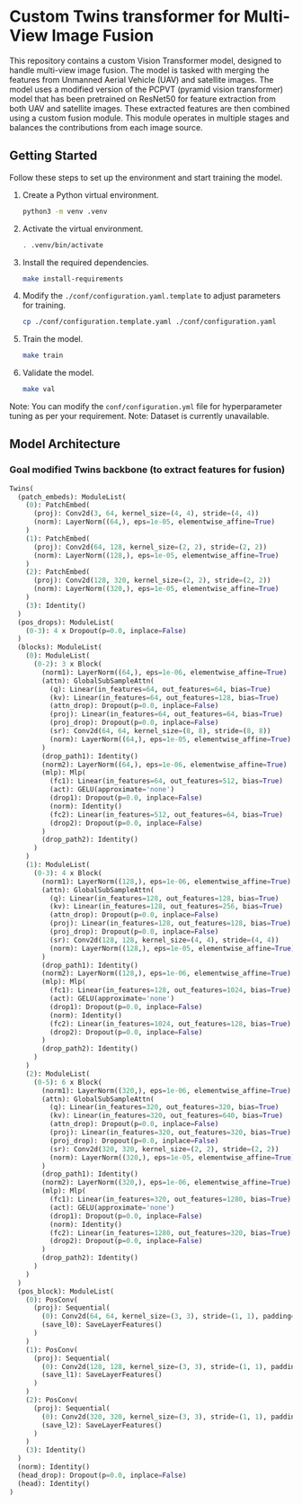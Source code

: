 # Custom Twins transformer for Multi-View Image Fusion
This repository contains a custom Vision Transformer model, designed to handle multi-view image fusion. 
The model is tasked with merging the features from Unmanned Aerial Vehicle (UAV) and satellite images.
The model uses a modified version of the PCPVT (pyramid vision transformer) model that has been pretrained on ResNet50 for feature extraction 
from both UAV and satellite images. These extracted features are then combined using a custom fusion module. 
This module operates in multiple stages and balances the contributions from each image source.

## Getting Started
Follow these steps to set up the environment and start training the model.

1. Create a Python virtual environment.
    ```bash
    python3 -m venv .venv
    ```
2. Activate the virtual environment.
    ```bash
    . .venv/bin/activate
    ```
3. Install the required dependencies.
    ```bash
    make install-requirements
    ```
4. Modify the `./conf/configuration.yaml.template` to adjust parameters for training. 
    ```bash
    cp ./conf/configuration.template.yaml ./conf/configuration.yaml
    ```
5. Train the model.
    ```bash
    make train
    ```
6. Validate the model.
    ```bash
    make val
    ```
Note: You can modify the `conf/configuration.yml` file for hyperparameter tuning as per your requirement.
Note: Dataset is currently unavailable.


## Model Architecture

### Goal modified Twins backbone (to extract features for fusion)

```python
Twins(
  (patch_embeds): ModuleList(
    (0): PatchEmbed(
      (proj): Conv2d(3, 64, kernel_size=(4, 4), stride=(4, 4))
      (norm): LayerNorm((64,), eps=1e-05, elementwise_affine=True)
    )
    (1): PatchEmbed(
      (proj): Conv2d(64, 128, kernel_size=(2, 2), stride=(2, 2))
      (norm): LayerNorm((128,), eps=1e-05, elementwise_affine=True)
    )
    (2): PatchEmbed(
      (proj): Conv2d(128, 320, kernel_size=(2, 2), stride=(2, 2))
      (norm): LayerNorm((320,), eps=1e-05, elementwise_affine=True)
    )
    (3): Identity()
  )
  (pos_drops): ModuleList(
    (0-3): 4 x Dropout(p=0.0, inplace=False)
  )
  (blocks): ModuleList(
    (0): ModuleList(
      (0-2): 3 x Block(
        (norm1): LayerNorm((64,), eps=1e-06, elementwise_affine=True)
        (attn): GlobalSubSampleAttn(
          (q): Linear(in_features=64, out_features=64, bias=True)
          (kv): Linear(in_features=64, out_features=128, bias=True)
          (attn_drop): Dropout(p=0.0, inplace=False)
          (proj): Linear(in_features=64, out_features=64, bias=True)
          (proj_drop): Dropout(p=0.0, inplace=False)
          (sr): Conv2d(64, 64, kernel_size=(8, 8), stride=(8, 8))
          (norm): LayerNorm((64,), eps=1e-05, elementwise_affine=True)
        )
        (drop_path1): Identity()
        (norm2): LayerNorm((64,), eps=1e-06, elementwise_affine=True)
        (mlp): Mlp(
          (fc1): Linear(in_features=64, out_features=512, bias=True)
          (act): GELU(approximate='none')
          (drop1): Dropout(p=0.0, inplace=False)
          (norm): Identity()
          (fc2): Linear(in_features=512, out_features=64, bias=True)
          (drop2): Dropout(p=0.0, inplace=False)
        )
        (drop_path2): Identity()
      )
    )
    (1): ModuleList(
      (0-3): 4 x Block(
        (norm1): LayerNorm((128,), eps=1e-06, elementwise_affine=True)
        (attn): GlobalSubSampleAttn(
          (q): Linear(in_features=128, out_features=128, bias=True)
          (kv): Linear(in_features=128, out_features=256, bias=True)
          (attn_drop): Dropout(p=0.0, inplace=False)
          (proj): Linear(in_features=128, out_features=128, bias=True)
          (proj_drop): Dropout(p=0.0, inplace=False)
          (sr): Conv2d(128, 128, kernel_size=(4, 4), stride=(4, 4))
          (norm): LayerNorm((128,), eps=1e-05, elementwise_affine=True)
        )
        (drop_path1): Identity()
        (norm2): LayerNorm((128,), eps=1e-06, elementwise_affine=True)
        (mlp): Mlp(
          (fc1): Linear(in_features=128, out_features=1024, bias=True)
          (act): GELU(approximate='none')
          (drop1): Dropout(p=0.0, inplace=False)
          (norm): Identity()
          (fc2): Linear(in_features=1024, out_features=128, bias=True)
          (drop2): Dropout(p=0.0, inplace=False)
        )
        (drop_path2): Identity()
      )
    )
    (2): ModuleList(
      (0-5): 6 x Block(
        (norm1): LayerNorm((320,), eps=1e-06, elementwise_affine=True)
        (attn): GlobalSubSampleAttn(
          (q): Linear(in_features=320, out_features=320, bias=True)
          (kv): Linear(in_features=320, out_features=640, bias=True)
          (attn_drop): Dropout(p=0.0, inplace=False)
          (proj): Linear(in_features=320, out_features=320, bias=True)
          (proj_drop): Dropout(p=0.0, inplace=False)
          (sr): Conv2d(320, 320, kernel_size=(2, 2), stride=(2, 2))
          (norm): LayerNorm((320,), eps=1e-05, elementwise_affine=True)
        )
        (drop_path1): Identity()
        (norm2): LayerNorm((320,), eps=1e-06, elementwise_affine=True)
        (mlp): Mlp(
          (fc1): Linear(in_features=320, out_features=1280, bias=True)
          (act): GELU(approximate='none')
          (drop1): Dropout(p=0.0, inplace=False)
          (norm): Identity()
          (fc2): Linear(in_features=1280, out_features=320, bias=True)
          (drop2): Dropout(p=0.0, inplace=False)
        )
        (drop_path2): Identity()
      )
    )
  )
  (pos_block): ModuleList(
    (0): PosConv(
      (proj): Sequential(
        (0): Conv2d(64, 64, kernel_size=(3, 3), stride=(1, 1), padding=(1, 1), groups=64)
        (save_l0): SaveLayerFeatures()
      )
    )
    (1): PosConv(
      (proj): Sequential(
        (0): Conv2d(128, 128, kernel_size=(3, 3), stride=(1, 1), padding=(1, 1), groups=128) # DO the same thing in  the fusion layer
        (save_l1): SaveLayerFeatures()
      )
    )
    (2): PosConv(
      (proj): Sequential(
        (0): Conv2d(320, 320, kernel_size=(3, 3), stride=(1, 1), padding=(1, 1), groups=320)
        (save_l2): SaveLayerFeatures()
      )
    )
    (3): Identity()
  )
  (norm): Identity()
  (head_drop): Dropout(p=0.0, inplace=False)
  (head): Identity()
)
```
